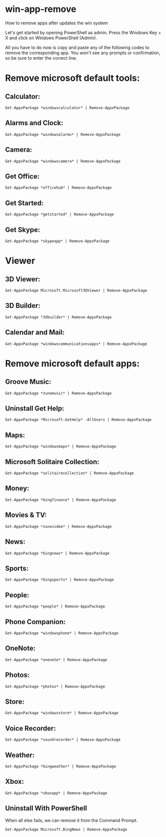 # win-app-remove
How to remove apps after updates the win system


Let's get started by opening PowerShell as admin. 
Press the Windows Key + X and click on Windows PowerShell (Admin).

All you have to do now is copy and paste any of the following codes to remove the corresponding app. 
You won't see any prompts or confirmation, so be sure to enter the correct line.

# Remove microsoft default tools:


## Calculator:
    Get-AppxPackage *windowscalculator* | Remove-AppxPackage


## Alarms and Clock:
    Get-AppxPackage *windowsalarms* | Remove-AppxPackage

## Camera:
    Get-AppxPackage *windowscamera* | Remove-AppxPackage

## Get Office:
    Get-AppxPackage *officehub* | Remove-AppxPackage

## Get Started:
    Get-AppxPackage *getstarted* | Remove-AppxPackage

## Get Skype:
    Get-AppxPackage *skypeapp* | Remove-AppxPackage



# Viewer

## 3D Viewer:
    Get-AppxPackage Microsoft.Microsoft3DViewer | Remove-AppxPackage

## 3D Builder:
    Get-AppxPackage *3dbuilder* | Remove-AppxPackage

## Calendar and Mail:
    Get-AppxPackage *windowscommunicationsapps* | Remove-AppxPackage
    
    

# Remove microsoft default apps:

## Groove Music:
    Get-AppxPackage *zunemusic* | Remove-AppxPackage

## Uninstall Get Help:
    Get-AppxPackage *Microsoft.GetHelp* -AllUsers | Remove-AppxPackage

## Maps:
    Get-AppxPackage *windowsmaps* | Remove-AppxPackage

## Microsoft Solitaire Collection:
    Get-AppxPackage *solitairecollection* | Remove-AppxPackage

## Money:
    Get-AppxPackage *bingfinance* | Remove-AppxPackage

## Movies & TV:
    Get-AppxPackage *zunevideo* | Remove-AppxPackage

## News:
    Get-AppxPackage *bingnews* | Remove-AppxPackage

## Sports:
    Get-AppxPackage *bingsports* | Remove-AppxPackage

## People:
    Get-AppxPackage *people* | Remove-AppxPackage

## Phone Companion:
    Get-AppxPackage *windowsphone* | Remove-AppxPackage


## OneNote:
    Get-AppxPackage *onenote* | Remove-AppxPackage


## Photos:
    Get-AppxPackage *photos* | Remove-AppxPackage

## Store:
    Get-AppxPackage *windowsstore* | Remove-AppxPackage

## Voice Recorder:
    Get-AppxPackage *soundrecorder* | Remove-AppxPackage

## Weather:
    Get-AppxPackage *bingweather* | Remove-AppxPackage

## Xbox:
    Get-AppxPackage *xboxapp* | Remove-AppxPackage


## Uninstall With PowerShell

When all else fails, we can remove it from the Command Prompt.

    Get-AppxPackage Microsoft.BingNews | Remove-AppxPackage
